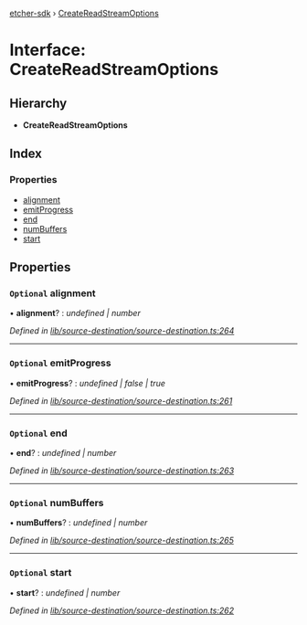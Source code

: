 [etcher-sdk](../README.md) › [CreateReadStreamOptions](createreadstreamoptions.md)

# Interface: CreateReadStreamOptions

## Hierarchy

* **CreateReadStreamOptions**

## Index

### Properties

* [alignment](createreadstreamoptions.md#optional-alignment)
* [emitProgress](createreadstreamoptions.md#optional-emitprogress)
* [end](createreadstreamoptions.md#optional-end)
* [numBuffers](createreadstreamoptions.md#optional-numbuffers)
* [start](createreadstreamoptions.md#optional-start)

## Properties

### `Optional` alignment

• **alignment**? : *undefined | number*

*Defined in [lib/source-destination/source-destination.ts:264](https://github.com/balena-io-modules/etcher-sdk/blob/eef9406/lib/source-destination/source-destination.ts#L264)*

___

### `Optional` emitProgress

• **emitProgress**? : *undefined | false | true*

*Defined in [lib/source-destination/source-destination.ts:261](https://github.com/balena-io-modules/etcher-sdk/blob/eef9406/lib/source-destination/source-destination.ts#L261)*

___

### `Optional` end

• **end**? : *undefined | number*

*Defined in [lib/source-destination/source-destination.ts:263](https://github.com/balena-io-modules/etcher-sdk/blob/eef9406/lib/source-destination/source-destination.ts#L263)*

___

### `Optional` numBuffers

• **numBuffers**? : *undefined | number*

*Defined in [lib/source-destination/source-destination.ts:265](https://github.com/balena-io-modules/etcher-sdk/blob/eef9406/lib/source-destination/source-destination.ts#L265)*

___

### `Optional` start

• **start**? : *undefined | number*

*Defined in [lib/source-destination/source-destination.ts:262](https://github.com/balena-io-modules/etcher-sdk/blob/eef9406/lib/source-destination/source-destination.ts#L262)*
